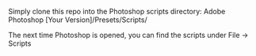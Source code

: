 Simply clone this repo into the Photoshop scripts directory: Adobe Photoshop [Your Version]/Presets/Scripts/

The next time Photoshop is opened, you can find the scripts under File -> Scripts
